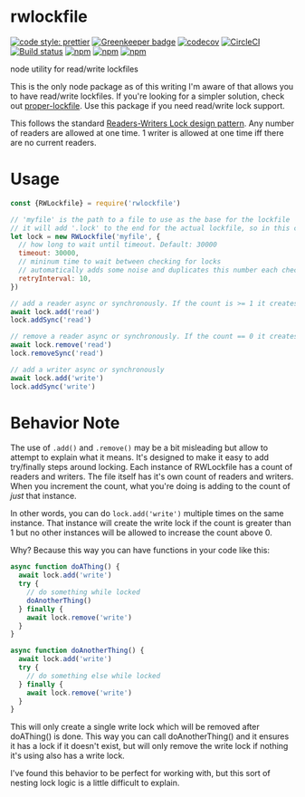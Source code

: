 rwlockfile
==========

[![code style: prettier](https://img.shields.io/badge/code_style-prettier-ff69b4.svg?style=flat-square)](https://github.com/prettier/prettier)
[![Greenkeeper badge](https://badges.greenkeeper.io/jdxcode/rwlockfile.svg)](https://greenkeeper.io/)
[![codecov](https://codecov.io/gh/jdxcode/rwlockfile/branch/master/graph/badge.svg)](https://codecov.io/gh/jdxcode/rwlockfile)
[![CircleCI](https://circleci.com/gh/jdxcode/rwlockfile.svg?style=svg)](https://circleci.com/gh/jdxcode/rwlockfile)
[![Build status](https://ci.appveyor.com/api/projects/status/2s8cyotehrtap0t2/branch/master?svg=true)](https://ci.appveyor.com/project/Heroku/rwlockfile/branch/master)
[![npm](https://img.shields.io/npm/v/rwlockfile.svg)](https://npmjs.org/package/rwlockfile)
[![npm](https://img.shields.io/npm/dw/rwlockfile.svg)](https://npmjs.org/package/rwlockfile)
[![npm](https://img.shields.io/npm/l/rwlockfile.svg)](https://github.com/jdxcode/rwlockfile/blob/master/package.json)

node utility for read/write lockfiles

This is the only node package as of this writing I'm aware of that allows you to have read/write lockfiles. If you're looking for a simpler solution, check out [proper-lockfile](https://www.npmjs.com/package/proper-lockfile). Use this package if you need read/write lock support.

This follows the standard [Readers-Writers Lock design pattern](https://en.wikipedia.org/wiki/Readers–writer_lock). Any number of readers are allowed at one time. 1 writer is allowed at one time iff there are no current readers.

Usage
=====

```js
const {RWLockfile} = require('rwlockfile')

// 'myfile' is the path to a file to use as the base for the lockfile
// it will add '.lock' to the end for the actual lockfile, so in this case 'myfile.lock'
let lock = new RWLockfile('myfile', {
  // how long to wait until timeout. Default: 30000
  timeout: 30000,
  // mininum time to wait between checking for locks
  // automatically adds some noise and duplicates this number each check
  retryInterval: 10,
})

// add a reader async or synchronously. If the count is >= 1 it creates a read lock (see note below)
await lock.add('read')
lock.addSync('read')

// remove a reader async or synchronously. If the count == 0 it creates removes the read lock
await lock.remove('read')
lock.removeSync('read')

// add a writer async or synchronously
await lock.add('write')
lock.addSync('write')
```

Behavior Note
=============

The use of `.add()` and `.remove()` may be a bit misleading but allow to attempt to explain what it means. It's designed to make it easy to add try/finally steps around locking. Each instance of RWLockfile has a count of readers and writers. The file itself has it's own count of readers and writers. When you increment the count, what you're doing is adding to the count of *just* that instance.

In other words, you can do `lock.add('write')` multiple times on the same instance. That instance will create the write lock if the count is greater than 1 but no other instances will be allowed to increase the count above 0.

Why? Because this way you can have functions in your code like this:

```js
async function doAThing() {
  await lock.add('write')
  try {
    // do something while locked
    doAnotherThing()
  } finally {
    await lock.remove('write')
  }
}

async function doAnotherThing() {
  await lock.add('write')
  try {
    // do something else while locked
  } finally {
    await lock.remove('write')
  }
}
```

This will only create a single write lock which will be removed after doAThing() is done. This way you can call doAnotherThing() and it ensures it has a lock if it doesn't exist, but will only remove the write lock if nothing it's using also has a write lock.

I've found this behavior to be perfect for working with, but this sort of nesting lock logic is a little difficult to explain.
